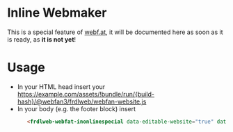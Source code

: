 # Inline Webmaker
This is a special feature of [webf.at](https://webf.at), it will be documented here as soon as it is ready, as **it is not yet**!

# Usage
* In your HTML head insert your https://example.com/assets/!bundle/run/{build-hash}/@webfan3/frdlweb/webfan-website.js
* In your body (e.g. the footer block) insert
  ````HTML
     <frdlweb-webfat-inonlinespecial data-editable-website="true" data-autorun-website="true"></frdlweb-webfat-inonlinespecial>
  ````
